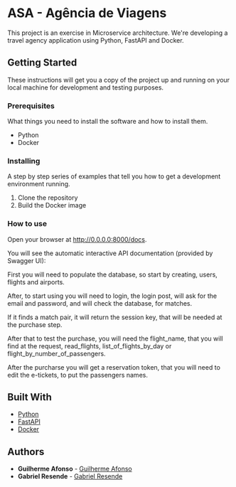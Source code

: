 # ASA - Agência de Viagens

This project is an exercise in Microservice architecture. We're developing a travel agency application using Python, FastAPI and Docker.


## Getting Started

These instructions will get you a copy of the project up and running on your local machine for development and testing purposes.

### Prerequisites

What things you need to install the software and how to install them.

- Python
- Docker

### Installing

A step by step series of examples that tell you how to get a development environment running.

1. Clone the repository
2. Build the Docker image

### How to use

Open your browser at http://0.0.0.0:8000/docs.

You will see the automatic interactive API documentation (provided by Swagger UI):

First you will need to populate the database, so start by creating, users, flights and airports. 

After, to start using you will need to login, the login post, will ask for the email and password, and will check the database, for matches.

If it finds a match pair, it will return the session key, that will be needed at the purchase step.

After that to test the purchase, you will need the flight_name, that you will find at the request, read_flights, list_of_flights_by_day or flight_by_number_of_passengers.


After the purcharse you will get a reservation token, that you will need to edit the e-tickets, to put the passengers names.

## Built With

- [Python](https://www.python.org/)
- [FastAPI](https://fastapi.tiangolo.com/)
- [Docker](https://www.docker.com/)

## Authors

- **Guilherme Afonso** - [Guilherme Afonso](https://github.com/guilhermeaam)
- **Gabriel Resende** - [Gabriel Resende](https://github.com/GabrielRSoares)
